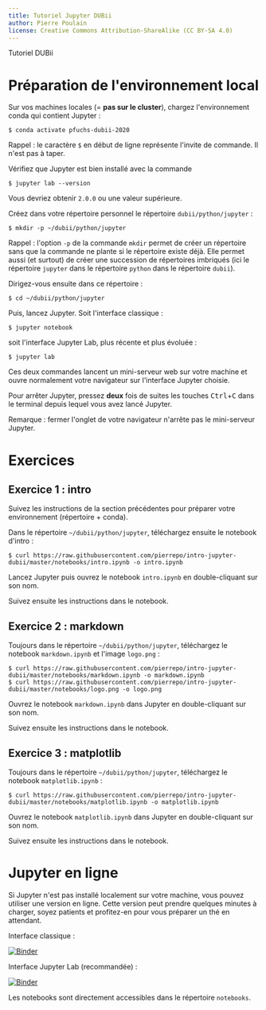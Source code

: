 ```yaml
---
title: Tutoriel Jupyter DUBii
author: Pierre Poulain
license: Creative Commons Attribution-ShareAlike (CC BY-SA 4.0)
---
```


Tutoriel DUBii

# Préparation de l'environnement local

Sur vos machines locales (= **pas sur le cluster**), chargez l'environnement conda qui contient Jupyter :
```
$ conda activate pfuchs-dubii-2020
```
Rappel : le caractère `$` en début de ligne représente l'invite de commande. Il n'est pas à taper.

Vérifiez que Jupyter est bien installé avec la commande
```
$ jupyter lab --version
```

Vous devriez obtenir `2.0.0` ou une valeur supérieure.

Créez dans votre répertoire personnel le répertoire `dubii/python/jupyter` :
```
$ mkdir -p ~/dubii/python/jupyter
```
Rappel : l'option `-p` de la commande `mkdir` permet de créer un répertoire sans que la commande ne plante si le répertoire existe déjà. Elle permet aussi (et surtout) de créer une succession de répertoires imbriqués (ici le répertoire `jupyter` dans le répertoire `python` dans le répertoire `dubii`).

Dirigez-vous ensuite dans ce répertoire :
```
$ cd ~/dubii/python/jupyter
```

Puis, lancez Jupyter. Soit l'interface classique :
```
$ jupyter notebook
```

soit l'interface Jupyter Lab, plus récente et plus évoluée :
```
$ jupyter lab
```

Ces deux commandes lancent un mini-serveur web sur votre machine et ouvre normalement votre navigateur sur l'interface Jupyter choisie.

Pour arrêter Jupyter, pressez **deux** fois de suites les touches <kbd>Ctrl</kbd>+<kbd>C</kbd> dans le terminal depuis lequel vous avez lancé Jupyter.

Remarque : fermer l'onglet de votre navigateur n'arrête pas le mini-serveur Jupyter.



# Exercices 

## Exercice 1 : intro

Suivez les instructions de la section précédentes pour préparer votre environnement (répertoire + conda).

Dans le répertoire `~/dubii/python/jupyter`, téléchargez ensuite le notebook d'intro :
```
$ curl https://raw.githubusercontent.com/pierrepo/intro-jupyter-dubii/master/notebooks/intro.ipynb -o intro.ipynb
```

Lancez Jupyter puis ouvrez le notebook `intro.ipynb` en double-cliquant sur son nom. 

Suivez ensuite les instructions dans le notebook.


## Exercice 2 : markdown

Toujours dans le répertoire `~/dubii/python/jupyter`, téléchargez le notebook `markdown.ipynb` et l'image `logo.png` :

```
$ curl https://raw.githubusercontent.com/pierrepo/intro-jupyter-dubii/master/notebooks/markdown.ipynb -o markdown.ipynb
$ curl https://raw.githubusercontent.com/pierrepo/intro-jupyter-dubii/master/notebooks/logo.png -o logo.png
```

Ouvrez le notebook `markdown.ipynb` dans Jupyter en double-cliquant sur son nom. 

Suivez ensuite les instructions dans le notebook.


## Exercice 3 : matplotlib

Toujours dans le répertoire `~/dubii/python/jupyter`, téléchargez le notebook `matplotlib.ipynb` :

```
$ curl https://raw.githubusercontent.com/pierrepo/intro-jupyter-dubii/master/notebooks/matplotlib.ipynb -o matplotlib.ipynb
```

Ouvrez le notebook `matplotlib.ipynb` dans Jupyter en double-cliquant sur son nom. 

Suivez ensuite les instructions dans le notebook.



# Jupyter en ligne

Si Jupyter n'est pas installé localement sur votre machine, vous pouvez utiliser une version en ligne. Cette version peut prendre quelques minutes à charger, soyez patients et profitez-en pour vous préparer un thé en attendant.

Interface classique :

[![Binder](https://mybinder.org/badge.svg)](https://mybinder.org/v2/gh/pierrepo/intro-jupyter/master)

Interface Jupyter Lab (recommandée) :

[![Binder](https://mybinder.org/badge.svg)](https://mybinder.org/v2/gh/pierrepo/intro-jupyter/master?urlpath=lab)

Les notebooks sont directement accessibles dans le répertoire `notebooks`.
